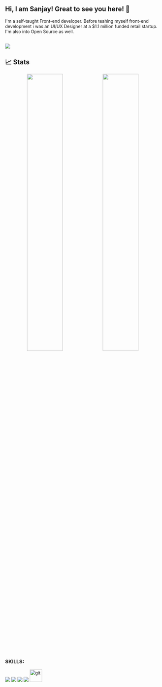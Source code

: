 ## Hi, I am Sanjay! Great to see you here! 👋

I'm a self-taught Front-end developer. Before teahing myself front-end development i was an UI/UX Designer at a $1.1 million funded retail startup.
I'm also into Open Source as well.
<p align="center">


</p>
<br>
<img src="https://activity-graph.herokuapp.com/graph?username=sanjayk0508&bg_color=0f2d3d&color=1cadfb&line=1cadfb&point=1cadfb&area=true&hide_border=true">

## 📈 Stats
<p align="center">
	
  <img width="48%" src="https://github-readme-stats.vercel.app/api?username=sanjayk0508&show_icons=true&theme=tokyonight" />
  <img width="48%" src="https://github-readme-streak-stats.herokuapp.com/?user=sanjayk0508&theme=tokyonight" />
</p>


<h3 align="left">SKILLS: </h3>
<p align="left">
<img src="https://img.shields.io/badge/React-20232A?style=for-the-badge&logo=react&logoColor=61DAFB"/>
  <img src="https://img.shields.io/badge/TypeScript-007ACC?style=for-the-badge&logo=typescript&logoColor=white"/>
<img src="https://img.shields.io/badge/JavaScript-323330?style=for-the-badge&logo=javascript&logoColor=F7DF1E"/>

<img src="https://img.shields.io/badge/Git-F05032?style=for-the-badge&logo=git&logoColor=white"/> 
  
  <img src="https://www.vectorlogo.zone/logos/git-scm/git-scm-icon.svg" alt="git" width="40" height="40"/>
